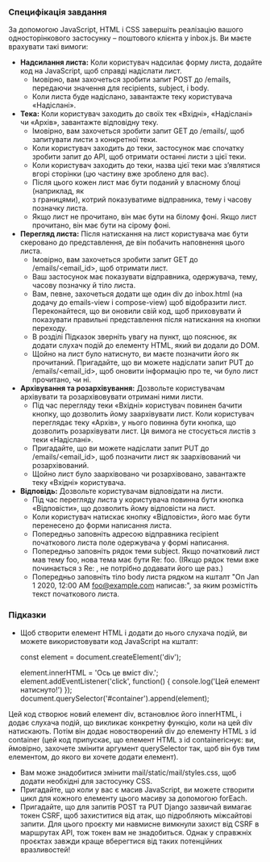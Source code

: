 ### Специфікація завдання
За допомогою JavaScript, HTML і CSS завершіть реалізацію вашого односторінкового застосунку – поштового клієнта у inbox.js. Ви маєте врахувати такі вимоги:

- **Надсилання листа:** Коли користувач надсилає форму листа, додайте код на JavaScript, щоб справді надіслати лист.
    - Імовірно, вам захочеться зробити запит POST до /emails, передаючи значення для recipients, subject, і body.
    - Коли листа буде надіслано, завантажте теку користувача «Надіслані».
- **Тека:** Коли користувач заходить до своїх тек «Вхідні», «Надіслані» чи «Архів», завантажте відповідну теку.
    - Імовірно, вам захочеться зробити запит GET до /emails/<mailbox>, щоб запитувати листи з конкретної теки.
    - Коли користувач заходить до теки, застосунок має спочатку зробити запит до API, щоб отримати останні листи з цієї теки.
    - Коли користувач заходить до теки, назва цієї теки має з’являтися вгорі сторінки (цю частину вже зроблено для вас).
    - Після цього кожен лист має бути поданий у власному блоці (наприклад, як <div> з границями), котрий показуватиме відправника, тему і часову позначку листа.
    - Якщо лист не прочитано, він має бути на білому фоні. Якщо лист прочитано, він має бути на сірому фоні.
- **Перегляд листа:** Після натискання на лист користувача має бути скеровано до представлення, де він побачить наповнення цього листа.
    - Імовірно, вам захочеться зробити запит GET до /emails/<email_id>, щоб отримати лист.
    - Ваш застосунок має показувати відправника, одержувача, тему, часову позначку й тіло листа.
    - Вам, певне, захочеться додати ще один div до inbox.html (на додачу до emails-view і compose-view) щоб відобразити лист. Переконайтеся, що ви оновили свій код, щоб приховувати й показувати правильні представлення після натискання на кнопки переходу.
    - В розділі Підказок зверніть увагу на пункт, що пояснює, як додати слухач подій до елементу HTML, який ви додали до DOM.
    - Щойно на лист було натиснуто, ви маєте позначити його як прочитаний. Пригадайте, що ви можете надіслати запит PUT до /emails/<email_id>, щоб оновити інформацію про те, чи було лист прочитано, чи ні.
- **Архівування та розархівування:** Дозвольте користувачам архівувати та розархівовувати отримані ними листи.
    - Під час перегляду теки «Вхідні» користувач повинен бачити кнопку, що дозволить йому заархівувати лист. Коли користувач переглядає теку «Архів», у нього повинна бути кнопка, що дозволить розархівувати лист. Ця вимога не стосується листів з теки «Надіслані».
    - Пригадайте, що ви можете надіслати запит PUT до /emails/<email_id>, щоб позначити лист як заархівований чи розархівований.
    - Щойно лист було заархівовано чи розархівовано, завантажте теку «Вхідні» користувача.
- **Відповідь:** Дозвольте користувачам відповідати на листи.
    - Під час перегляду листа у користувача повинна бути кнопка «Відповісти», що дозволить йому відповісти на лист.
    - Коли користувач натискає кнопку «Відповісти», його має бути перенесено до форми написання листа.
    - Попередньо заповніть адресою відправника recipient початкового листа поле одержувача у формі написання.
    - Попередньо заповніть рядок теми subject. Якщо початковий лист мав тему foo, нова тема має бути Re: foo. (IЯкщо рядок теми вже починається з Re: , не потрібно додавати його ще раз.)
    - Попередньо заповніть тіло body листа рядком на кшталт "On Jan 1 2020, 12:00 AM foo@example.com написав:", за яким розмістіть текст початкового листа.
### Підказки
- Щоб створити елемент HTML і додати до нього слухача подій, ви можете використовувати код JavaScript на кшталт:

    const element = document.createElement('div');

    element.innerHTML = 'Ось це вміст div.';
    element.addEventListener('click', function() {
        console.log('Цей елемент натиснуто!')
    });
    document.querySelector('#container').append(element);

Цей код створює новий елемент div, встановлює його innerHTML, і додає слухача подій, що викликає конкретну функцію, коли на цей div натискають. Потім він додає новостворений div до елементу HTML з id container (цей код припускає, що елемент HTML з id containerіснує: ви, ймовірно, захочете змінити аргумент querySelector так, щоб він був тим елементом, до якого ви хочете додати елемент).

- Вам може знадобитися змінити mail/static/mail/styles.css, щоб додати необхідні для застосунку CSS.
- Пригадайте, що коли у вас є масив JavaScript, ви можете створити цикл для кожного елементу цього масиву за допомогою forEach.
- Пригадайте, що для запитів POST та PUT Django зазвичай вимагає токен CSRF, щоб захиститися від атак, що підробляють міжсайтові запити. Для цього проєкту ми навмисне вимкнули захист від CSRF в маршрутах API, тож токен вам не знадобиться. Однак у справжніх проєктах завжди краще вберегтися від таких потенційних вразливостей!
